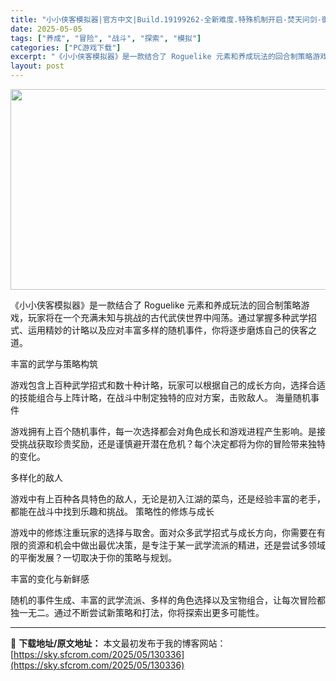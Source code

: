```yaml
---
title: "小小侠客模拟器|官方中文|Build.19199262-全新难度.特殊机制开启-焚天问剑-御风化龙|解压即撸|"
date: 2025-05-05
tags: ["养成", "冒险", "战斗", "探索", "模拟"]
categories: ["PC游戏下载"]
excerpt: "《小小侠客模拟器》是一款结合了 Roguelike 元素和养成玩法的回合制策略游戏，玩家将在一个充满未知与挑战的古代武侠世界中闯荡。通过掌握多种武学招式、运用精妙的计略以及应对丰富多样的随机事件，你将逐步磨炼自己的侠客之道。 丰富的武学与策略构筑 游戏包含上百种武学招式和数十种计略，玩家可以根据自己&hellip;"
layout: post
---
```


<img class="aligncenter size-full wp-image-130333" src="https://sky.sfcrom.com/wp-content/uploads/2025/05/2025050504302620.webp" alt="" width="570" height="321" />

《小小侠客模拟器》是一款结合了 Roguelike 元素和养成玩法的回合制策略游戏，玩家将在一个充满未知与挑战的古代武侠世界中闯荡。通过掌握多种武学招式、运用精妙的计略以及应对丰富多样的随机事件，你将逐步磨炼自己的侠客之道。

丰富的武学与策略构筑

游戏包含上百种武学招式和数十种计略，玩家可以根据自己的成长方向，选择合适的技能组合与上阵计略，在战斗中制定独特的应对方案，击败敌人。
海量随机事件

游戏拥有上百个随机事件，每一次选择都会对角色成长和游戏进程产生影响。是接受挑战获取珍贵奖励，还是谨慎避开潜在危机？每个决定都将为你的冒险带来独特的变化。

多样化的敌人

游戏中有上百种各具特色的敌人，无论是初入江湖的菜鸟，还是经验丰富的老手，都能在战斗中找到乐趣和挑战。
策略性的修炼与成长

游戏中的修炼注重玩家的选择与取舍。面对众多武学招式与成长方向，你需要在有限的资源和机会中做出最优决策，是专注于某一武学流派的精进，还是尝试多领域的平衡发展？一切取决于你的策略与规划。

丰富的变化与新鲜感

随机的事件生成、丰富的武学流派、多样的角色选择以及宝物组合，让每次冒险都独一无二。通过不断尝试新策略和打法，你将探索出更多可能性。

---
📖 **下载地址/原文地址：** 本文最初发布于我的博客网站：[https://sky.sfcrom.com/2025/05/130336](https://sky.sfcrom.com/2025/05/130336)
